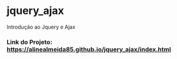 # jquery_ajax
Introdução ao Jquery e Ajax

### Link do Projeto: https://alinealmeida85.github.io/jquery_ajax/index.html
